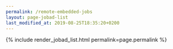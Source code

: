 ```yaml
---
permalink: /remote-embedded-jobs
layout: page-jobad-list
last_modified_at: 2019-08-25T18:35:20+0200
---
```

{% include render_jobad_list.html permalink=page.permalink %}
